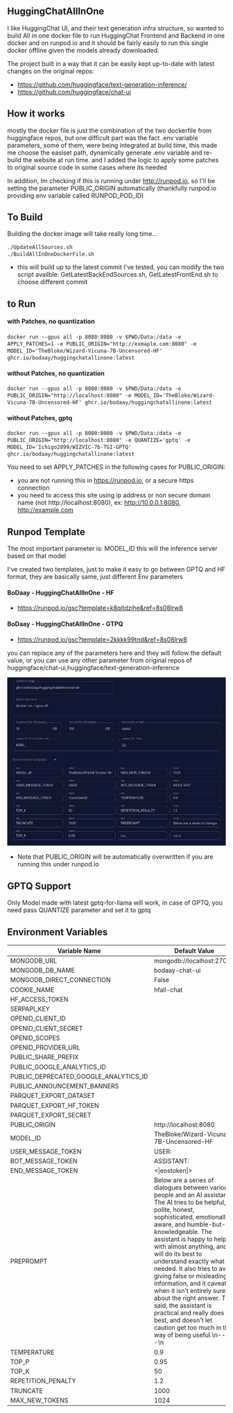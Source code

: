 ## HuggingChatAllInOne

I like HuggingChat UI, and their text generation infra structure, so wanted to build All in one docker file to run HuggingChat Frontend and Backend in one docker and on runpod.io
and it should be fairly easily to run this single docker offline given the models already downloaded.

The project built in a way that it can be easily kept up-to-date with latest changes on the original repos:
* https://github.com/huggingface/text-generation-inference/
* https://github.com/huggingface/chat-ui


## How it works

mostly the docker file is just the combination of the two dockerfile from huggingface repos, but one difficult part was the fact .env variable parameters, some of them, were being integrated at build time, this made me choose the easiset path, dynamically generate .env variable and re-build the website at run time. and I added the logic to apply some patches to original source code in some cases where its needed


In addition, Im checking if this is running under http://runpod.io, so I'll be setting the parameter PUBLIC_ORIGIN automatically (thankfully runpod.io providing env variable called RUNPOD_POD_ID)


## To Build

Building the docker image will take really long time...

```
./UpdateAllSources.sh
./BuildAllInOneDockerFile.sh
``` 
* this will build up to the latest commit I've tested, you can modify the two script availble: GetLatestBackEndSources.sh, GetLatestFrontEnd.sh to choose different commit

## to Run 

#### with Patches, no quantization
```
docker run --gpus all -p 8080:8080 -v $PWD/Data:/data -e APPLY_PATCHES=1 -e PUBLIC_ORIGIN="http://exmaple.com:8080" -e MODEL_ID='TheBloke/Wizard-Vicuna-7B-Uncensored-HF' ghcr.io/bodaay/huggingchatallinone:latest
```

#### without Patches, no quantization
```
docker run --gpus all -p 8080:8080 -v $PWD/Data:/data -e PUBLIC_ORIGIN="http://localhost:8080" -e MODEL_ID='TheBloke/Wizard-Vicuna-7B-Uncensored-HF' ghcr.io/bodaay/huggingchatallinone:latest
```

#### without Patches, gptq
```
docker run --gpus all -p 8080:8080 -v $PWD/Data:/data -e PUBLIC_ORIGIN="http://localhost:8080" -e QUANTIZE='gptq' -e MODEL_ID='Ichigo2899/WIZVIC-7b-TGI-GPTQ' ghcr.io/bodaay/huggingchatallinone:latest
```


 You need to set APPLY_PATCHES in the following cases for PUBLIC_ORIGIN:

* you are not running this in https://runpod.io, or a secure https connection
* you need to access this site using ip address or non secure domain name (not http://localhost:8080), ex: http://10.0.0.1:8080, http://example.com

## Runpod Template 

The most important parameter is: MODEL_ID
this will the inference server based on that model

I've created two templates, just to make it easy to go between GPTQ and HF format, they are basically same, just different Env parameters

#### BoDaay - HuggingChatAllInOne - HF

* https://runpod.io/gsc?template=k8qitdzihe&ref=8s08lrw8

#### BoDaay - HuggingChatAllInOne - GTPQ

* https://runpod.io/gsc?template=2kkkk99tnd&ref=8s08lrw8



you can replace any of the parameters here and they will follow the default value, or you can use any other parameter from original repos of huggingface/chat-ui,huggingface/text-generation-inference

![Alt text](./pics/ss.png)


* Note that PUBLIC_ORIGIN will be automatically overwritten if you are running this under runpod.io


## GPTQ Support

Only Model made with latest gptq-for-llama will work, in case of GPTQ, you need pass QUANTIZE parameter and set it to gptq


## Environment Variables

| Variable Name                         | Default Value                                                  |
| ------------------------------------- | -------------------------------------------------------------- |
| MONGODB_URL                           | mongodb://localhost:27017                                      |
| MONGODB_DB_NAME                       | bodaay-chat-ui                                                 |
| MONGODB_DIRECT_CONNECTION             | False                                                          |
| COOKIE_NAME                           | hfall-chat                                                     |
| HF_ACCESS_TOKEN                       |                                                                |
| SERPAPI_KEY                           |                                                                |
| OPENID_CLIENT_ID                      |                                                                |
| OPENID_CLIENT_SECRET                  |                                                                |
| OPENID_SCOPES                         |                                                                |
| OPENID_PROVIDER_URL                   |                                                                |
| PUBLIC_SHARE_PREFIX                   |                                                                |
| PUBLIC_GOOGLE_ANALYTICS_ID            |                                                                |
| PUBLIC_DEPRECATED_GOOGLE_ANALYTICS_ID |                                                                |
| PUBLIC_ANNOUNCEMENT_BANNERS           |                                                                |
| PARQUET_EXPORT_DATASET                |                                                                |
| PARQUET_EXPORT_HF_TOKEN               |                                                                |
| PARQUET_EXPORT_SECRET                 |                                                                |
| PUBLIC_ORIGIN                         | http://localhost:8080                                          |
| MODEL_ID                              | TheBloke/Wizard-Vicuna-7B-Uncensored-HF                        |
| USER_MESSAGE_TOKEN                    | USER:                                                    |
| BOT_MESSAGE_TOKEN                     | ASSISTANT:                                                  |
| END_MESSAGE_TOKEN                     | <\|eostoken\|>                                                   |
| PREPROMPT                             | Below are a series of dialogues between various people and an AI assistant. The AI tries to be helpful, polite, honest, sophisticated, emotionally aware, and humble-but-knowledgeable. The assistant is happy to help with almost anything, and will do its best to understand exactly what is needed. It also tries to avoid giving false or misleading information, and it caveats when it isn't entirely sure about the right answer. That said, the assistant is practical and really does its best, and doesn't let caution get too much in the way of being useful.\n-----\n |
| TEMPERATURE                           | 0.9                                                            |
| TOP_P                                 | 0.95                                                           |
| TOP_K                                 | 50                                                             |
| REPETITION_PENALTY                    | 1.2                                                            |
| TRUNCATE                              | 1000                                                           |
| MAX_NEW_TOKENS                        | 1024  

